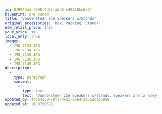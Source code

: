```yaml
---
id: 049043a3-f398-4d37-a5d5-e49818bc6e7f
blueprint: pre_owned
title: 'Vandersteen 2Ce Speakers w/Stands'
original_accessories: 'Box, Packing, Stands'
new_retail_price: 1495
your_price: 995
local_only: true
images:
  - IMG_7133.JPG
  - IMG_7134.JPG
  - IMG_7135.JPG
  - IMG_7136.JPG
  - IMG_7145.JPG
description:
  -
    type: paragraph
    content:
      -
        type: text
        text: 'Vandersteen 2Ce Speakers w/Stands. Speakers are in very good physical and functional condition and sold as new for $1,495.00/pair. Black cloth and oak wood trim. This is an iconic speaker that punched way above its weight and is one of the best selling audiophile speakers of all time. The new version of this model sells for $3,600.00'
updated_by: 87ca4130-78f3-4ed1-8b64-aa552d3d08a8
updated_at: 1680799688
---
```

